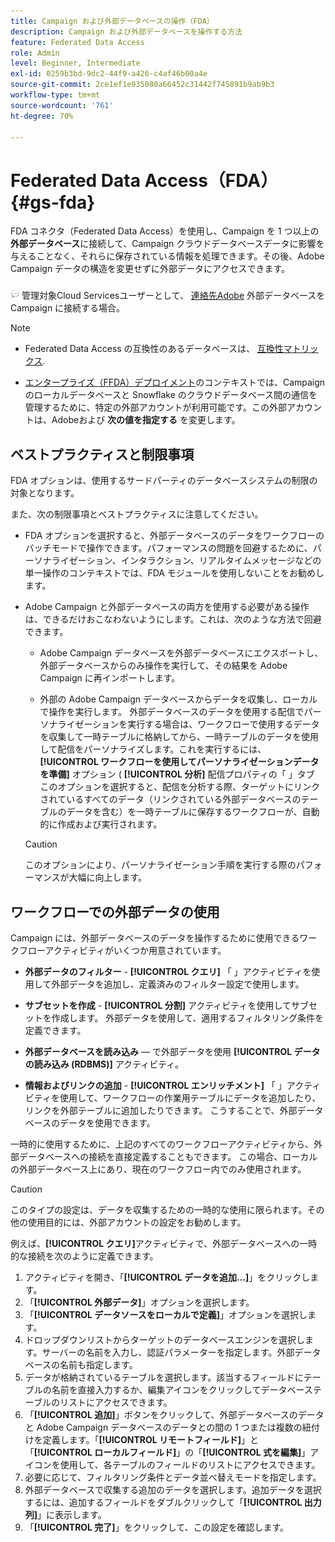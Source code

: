 ```yaml
---
title: Campaign および外部データベースの操作（FDA）
description: Campaign および外部データベースを操作する方法
feature: Federated Data Access
role: Admin
level: Beginner, Intermediate
exl-id: 0259b3bd-9dc2-44f9-a426-c4af46b00a4e
source-git-commit: 2ce1ef1e935080a66452c31442f745891b9ab9b3
workflow-type: tm+mt
source-wordcount: '761'
ht-degree: 70%

---
```


# Federated Data Access（FDA）{#gs-fda}

FDA コネクタ（Federated Data Access）を使用し、Campaign を 1 つ以上の&#x200B;**外部データベース**&#x200B;に接続して、Campaign クラウドデータベースデータに影響を与えることなく、それらに保存されている情報を処理できます。その後、Adobe Campaign データの構造を変更せずに外部データにアクセスできます。

![](../assets/do-not-localize/speech.png)   管理対象Cloud Servicesユーザーとして、 [連絡先Adobe](../start/campaign-faq.md#support) 外部データベースを Campaign に接続する場合。


>[!NOTE]
>
>* Federated Data Access の互換性のあるデータベースは、 [互換性マトリックス](../start/compatibility-matrix.md).
>
>* [エンタープライズ（FFDA）デプロイメント](../architecture/enterprise-deployment.md)のコンテキストでは、Campaign のローカルデータベースと Snowflake のクラウドデータベース間の通信を管理するために、特定の外部アカウントが利用可能です。この外部アカウントは、Adobeおよび **次の値を指定する** を変更します。
>



## ベストプラクティスと制限事項

FDA オプションは、使用するサードパーティのデータベースシステムの制限の対象となります。

また、次の制限事項とベストプラクティスに注意してください。

* FDA オプションを選択すると、外部データベースのデータをワークフローのバッチモードで操作できます。パフォーマンスの問題を回避するために、パーソナライゼーション、インタラクション、リアルタイムメッセージなどの単一操作のコンテキストでは、FDA モジュールを使用しないことをお勧めします。

* Adobe Campaign と外部データベースの両方を使用する必要がある操作は、できるだけおこなわないようにします。これは、次のような方法で回避できます。

   * Adobe Campaign データベースを外部データベースにエクスポートし、外部データベースからのみ操作を実行して、その結果を Adobe Campaign に再インポートします。

   * 外部の Adobe Campaign データベースからデータを収集し、ローカルで操作を実行します。
   外部データベースのデータを使用する配信でパーソナライゼーションを実行する場合は、ワークフローで使用するデータを収集して一時テーブルに格納してから、一時テーブルのデータを使用して配信をパーソナライズします。これを実行するには、 **[!UICONTROL ワークフローを使用してパーソナライゼーションデータを準備]** オプション ( **[!UICONTROL 分析]** 配信プロパティの「 」タブ このオプションを選択すると、配信を分析する際、ターゲットにリンクされているすべてのデータ（リンクされている外部データベースのテーブルのデータを含む）を一時テーブルに保存するワークフローが、自動的に作成および実行されます。

   >[!CAUTION]
   >
   >このオプションにより、パーソナライゼーション手順を実行する際のパフォーマンスが大幅に向上します。


## ワークフローでの外部データの使用

Campaign には、外部データベースのデータを操作するために使用できるワークフローアクティビティがいくつか用意されています。

* **外部データのフィルター** - **[!UICONTROL クエリ]** 「 」アクティビティを使用して外部データを追加し、定義済みのフィルター設定で使用します。

* **サブセットを作成** - **[!UICONTROL 分割]** アクティビティを使用してサブセットを作成します。 外部データを使用して、適用するフィルタリング条件を定義できます。

* **外部データベースを読み込み**  — で外部データを使用 **[!UICONTROL データの読み込み (RDBMS)]** アクティビティ。

* **情報およびリンクの追加** - **[!UICONTROL エンリッチメント]** 「 」アクティビティを使用して、ワークフローの作業用テーブルにデータを追加したり、リンクを外部テーブルに追加したりできます。 こうすることで、外部データベースのデータを使用できます。

一時的に使用するために、上記のすべてのワークフローアクティビティから、外部データベースへの接続を直接定義することもできます。 この場合、ローカルの外部データベース上にあり、現在のワークフロー内でのみ使用されます。

>[!CAUTION]
>
>このタイプの設定は、データを収集するための一時的な使用に限られます。その他の使用目的には、外部アカウントの設定をお勧めします。

例えば、**[!UICONTROL クエリ]**&#x200B;アクティビティで、外部データベースへの一時的な接続を次のように定義できます。

1. アクティビティを開き、「**[!UICONTROL データを追加…]**」をクリックします。
1. 「**[!UICONTROL 外部データ]**」オプションを選択します。
1. 「**[!UICONTROL データソースをローカルで定義]**」オプションを選択します。
1. ドロップダウンリストからターゲットのデータベースエンジンを選択します。サーバーの名前を入力し、認証パラメーターを指定します。外部データベースの名前も指定します。
1. データが格納されているテーブルを選択します。該当するフィールドにテーブルの名前を直接入力するか、編集アイコンをクリックしてデータベーステーブルのリストにアクセスできます。
1. 「**[!UICONTROL 追加]**」ボタンをクリックして、外部データベースのデータと Adobe Campaign データベースのデータとの間の 1 つまたは複数の紐付けを定義します。「**[!UICONTROL リモートフィールド]**」と「**[!UICONTROL ローカルフィールド]**」の「**[!UICONTROL 式を編集]**」アイコンを使用して、各テーブルのフィールドのリストにアクセスできます。
1. 必要に応じて、フィルタリング条件とデータ並べ替えモードを指定します。
1. 外部データベースで収集する追加のデータを選択します。追加データを選択するには、追加するフィールドをダブルクリックして「**[!UICONTROL 出力列]**」に表示します。
1. 「**[!UICONTROL 完了]**」をクリックして、この設定を確認します。
